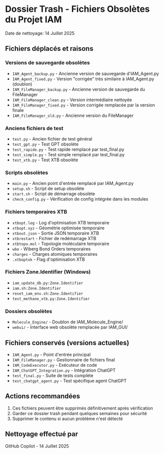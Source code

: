 # Dossier Trash - Fichiers Obsolètes du Projet IAM

Date de nettoyage: 14 Juillet 2025

## Fichiers déplacés et raisons

### Versions de sauvegarde obsolètes
- `IAM_Agent_backup.py` - Ancienne version de sauvegarde d'IAM_Agent.py
- `IAM_Agent_fixed.py` - Version "corrigée" très similaire à IAM_Agent.py (doublon)
- `IAM_FileManager_backup.py` - Ancienne version de sauvegarde du FileManager
- `IAM_FileManager_clean.py` - Version intermédiaire nettoyée
- `IAM_FileManager_fixed.py` - Version corrigée remplacée par la version finale
- `IAM_FileManager_old.py` - Ancienne version du FileManager

### Anciens fichiers de test
- `test.py` - Ancien fichier de test général
- `test_gpt.py` - Test GPT obsolète
- `test_rapide.py` - Test rapide remplacé par test_final.py
- `test_simple.py` - Test simple remplacé par test_final.py
- `test_xtb.py` - Test XTB obsolète

### Scripts obsolètes
- `main.py` - Ancien point d'entrée remplacé par IAM_Agent.py
- `setup.sh` - Script de setup obsolète
- `start.sh` - Script de démarrage obsolète
- `check_config.py` - Vérification de config intégrée dans les modules

### Fichiers temporaires XTB
- `xtbopt.log` - Log d'optimisation XTB temporaire
- `xtbopt.xyz` - Géométrie optimisée temporaire
- `xtbout.json` - Sortie JSON temporaire XTB
- `xtbrestart` - Fichier de redémarrage XTB
- `xtbtopo.mol` - Topologie moléculaire temporaire
- `wbo` - Wiberg Bond Orders temporaires
- `charges` - Charges atomiques temporaires
- `.xtboptok` - Flag d'optimisation XTB

### Fichiers Zone.Identifier (Windows)
- `iam_update_db.py:Zone.Identifier`
- `iam.sh:Zone.Identifier`
- `reset_iam_env.sh:Zone.Identifier`
- `test_methane_xtb.py:Zone.Identifier`

### Dossiers obsolètes
- `Molecule_Engine/` - Doublon de IAM_Molecule_Engine/
- `webui/` - Interface web obsolète remplacée par IAM_GUI/

## Fichiers conservés (versions actuelles)
- `IAM_Agent.py` - Point d'entrée principal
- `IAM_FileManager.py` - Gestionnaire de fichiers final
- `IAM_CodeExecutor.py` - Exécuteur de code
- `IAM_ChatGPT_Integration.py` - Intégration ChatGPT
- `test_final.py` - Suite de tests complète
- `test_chatgpt_agent.py` - Test spécifique agent ChatGPT

## Actions recommandées
1. Ces fichiers peuvent être supprimés définitivement après vérification
2. Garder ce dossier trash pendant quelques semaines pour sécurité
3. Supprimer le contenu si aucun problème n'est détecté

## Nettoyage effectué par
GitHub Copilot - 14 Juillet 2025
